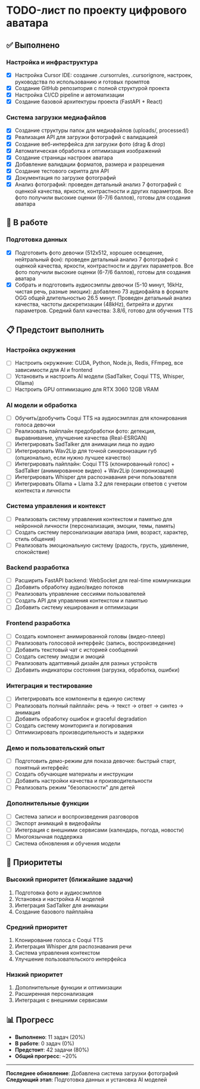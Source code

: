 # TODO-лист по проекту цифрового аватара

## ✅ Выполнено

### Настройка и инфраструктура
- [x] Настройка Cursor IDE: создание .cursorrules, .cursorignore, настроек, руководства по использованию и готовых промптов
- [x] Создание GitHub репозитория с полной структурой проекта
- [x] Настройка CI/CD pipeline и автоматизации
- [x] Создание базовой архитектуры проекта (FastAPI + React)

### Система загрузки медиафайлов
- [x] Создание структуры папок для медиафайлов (uploads/, processed/)
- [x] Реализация API для загрузки фотографий с валидацией
- [x] Создание веб-интерфейса для загрузки фото (drag & drop)
- [x] Автоматическая обработка и оптимизация изображений
- [x] Создание страницы настроек аватара
- [x] Добавление валидации форматов, размера и разрешения
- [x] Создание тестового скрипта для API
- [x] Документация по загрузке фотографий
- [x] Анализ фотографий: проведен детальный анализ 7 фотографий с оценкой качества, яркости, контрастности и других параметров. Все фото получили высокие оценки (6-7/6 баллов), готовы для создания аватара

## 🔄 В работе

### Подготовка данных
- [x] Подготовить фото девочки (512x512, хорошее освещение, нейтральный фон): проведен детальный анализ 7 фотографий с оценкой качества, яркости, контрастности и других параметров. Все фото получили высокие оценки (6-7/6 баллов), готовы для создания аватара
- [x] Собрать и подготовить аудиосэмплы девочки (5-10 минут, 16kHz, чистая речь, разные эмоции): добавлено 73 аудиофайла в формате OGG общей длительностью 26.5 минут. Проведен детальный анализ качества, частоты дискретизации (48kHz), битрейта и других параметров. Средний балл качества: 3.8/6, готово для обучения TTS

## 📋 Предстоит выполнить

### Настройка окружения
- [ ] Настроить окружение: CUDA, Python, Node.js, Redis, FFmpeg, все зависимости для AI и frontend
- [ ] Установить и настроить AI модели (SadTalker, Coqui TTS, Whisper, Ollama)
- [ ] Настроить GPU оптимизацию для RTX 3060 12GB VRAM

### AI модели и обработка
- [ ] Обучить/дообучить Coqui TTS на аудиосэмплах для клонирования голоса девочки
- [ ] Реализовать пайплайн предобработки фото: детекция, выравнивание, улучшение качества (Real-ESRGAN)
- [ ] Интегрировать SadTalker для анимации лица по аудио
- [ ] Интегрировать Wav2Lip для точной синхронизации губ (опционально, если нужно лучшее качество)
- [ ] Интегрировать пайплайн: Coqui TTS (клонированный голос) + SadTalker (анимированное видео) + Wav2Lip (синхронизация)
- [ ] Интегрировать Whisper для распознавания речи пользователя
- [ ] Интегрировать Ollama + Llama 3.2 для генерации ответов с учетом контекста и личности

### Система управления и контекст
- [ ] Реализовать систему управления контекстом и памятью для нейронной личности (персонализация, эмоции, темы, память)
- [ ] Создать систему персонализации аватара (имя, возраст, характер, стиль общения)
- [ ] Реализовать эмоциональную систему (радость, грусть, удивление, спокойствие)

### Backend разработка
- [ ] Расширить FastAPI backend: WebSocket для real-time коммуникации
- [ ] Добавить обработку аудио/видео потоков
- [ ] Реализовать управление сессиями пользователей
- [ ] Создать API для управления контекстом и памятью
- [ ] Добавить систему кеширования и оптимизации

### Frontend разработка
- [ ] Создать компонент анимированной головы (видео-плеер)
- [ ] Реализовать голосовой интерфейс (запись, воспроизведение)
- [ ] Добавить текстовый чат с историей сообщений
- [ ] Создать систему эмодзи и эмоций
- [ ] Реализовать адаптивный дизайн для разных устройств
- [ ] Добавить индикаторы состояния (загрузка, обработка, ошибки)

### Интеграция и тестирование
- [ ] Интегрировать все компоненты в единую систему
- [ ] Реализовать полный пайплайн: речь → текст → ответ → синтез → анимация
- [ ] Добавить обработку ошибок и graceful degradation
- [ ] Создать систему мониторинга и логирования
- [ ] Оптимизировать производительность и задержки

### Демо и пользовательский опыт
- [ ] Подготовить демо-режим для показа девочке: быстрый старт, понятный интерфейс
- [ ] Создать обучающие материалы и инструкции
- [ ] Добавить настройки качества и производительности
- [ ] Реализовать режим "безопасности" для детей

### Дополнительные функции
- [ ] Система записи и воспроизведения разговоров
- [ ] Экспорт анимаций в видеофайлы
- [ ] Интеграция с внешними сервисами (календарь, погода, новости)
- [ ] Многоязычная поддержка
- [ ] Система обновления и обучения модели

## 🎯 Приоритеты

### Высокий приоритет (ближайшие задачи)
1. Подготовка фото и аудиосэмплов
2. Установка и настройка AI моделей
3. Интеграция SadTalker для анимации
4. Создание базового пайплайна

### Средний приоритет
1. Клонирование голоса с Coqui TTS
2. Интеграция Whisper для распознавания речи
3. Система управления контекстом
4. Улучшение пользовательского интерфейса

### Низкий приоритет
1. Дополнительные функции и оптимизации
2. Расширенная персонализация
3. Интеграция с внешними сервисами

## 📊 Прогресс

- **Выполнено**: 11 задач (20%)
- **В работе**: 0 задач (0%)
- **Предстоит**: 42 задачи (80%)
- **Общий прогресс**: ~20%

---

**Последнее обновление**: Добавлена система загрузки фотографий
**Следующий этап**: Подготовка данных и установка AI моделей 